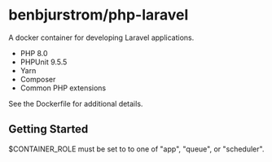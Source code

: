 # benbjurstrom/php-laravel
A docker container for developing Laravel applications.
- PHP 8.0
- PHPUnit 9.5.5
- Yarn
- Composer
- Common PHP extensions

See the Dockerfile for additional details.

## Getting Started
$CONTAINER_ROLE must be set to to one of "app", "queue", or "scheduler".
